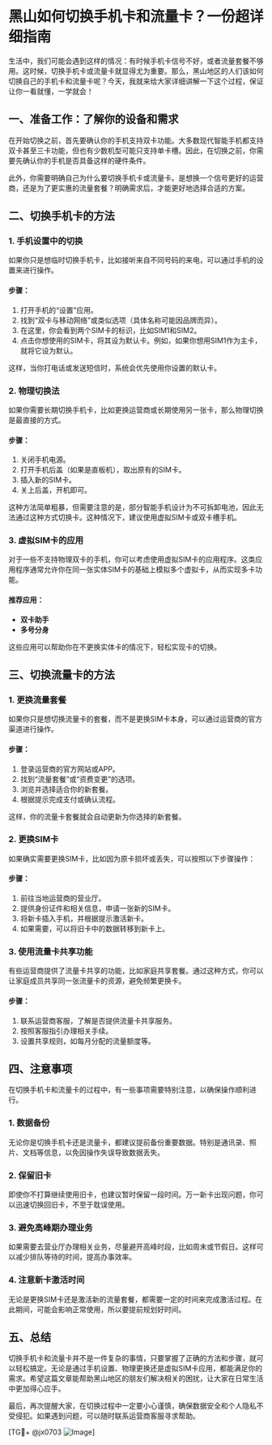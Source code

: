 # 黑山如何切换手机卡和流量卡？一份超详细指南

生活中，我们可能会遇到这样的情况：有时候手机卡信号不好，或者流量套餐不够用。这时候，切换手机卡或流量卡就显得尤为重要。那么，黑山地区的人们该如何切换自己的手机卡和流量卡呢？今天，我就来给大家详细讲解一下这个过程，保证让你一看就懂，一学就会！

## 一、准备工作：了解你的设备和需求

在开始切换之前，首先要确认你的手机支持双卡功能。大多数现代智能手机都支持双卡甚至三卡功能，但也有少数机型可能只支持单卡槽。因此，在切换之前，你需要先确认你的手机是否具备这样的硬件条件。

此外，你需要明确自己为什么要切换手机卡或流量卡。是想换一个信号更好的运营商，还是为了更实惠的流量套餐？明确需求后，才能更好地选择合适的方案。

## 二、切换手机卡的方法

### 1. 手机设置中的切换

如果你只是想临时切换手机卡，比如接听来自不同号码的来电，可以通过手机的设置来进行操作。

#### 步骤：
1. 打开手机的“设置”应用。
2. 找到“双卡与移动网络”或类似选项（具体名称可能因品牌而异）。
3. 在这里，你会看到两个SIM卡的标识，比如SIM1和SIM2。
4. 点击你想使用的SIM卡，将其设为默认卡。例如，如果你想用SIM1作为主卡，就将它设为默认。

这样，当你打电话或发送短信时，系统会优先使用你设置的默认卡。

### 2. 物理切换法

如果你需要长期切换手机卡，比如更换运营商或长期使用另一张卡，那么物理切换是最直接的方式。

#### 步骤：
1. 关闭手机电源。
2. 打开手机后盖（如果是直板机），取出原有的SIM卡。
3. 插入新的SIM卡。
4. 关上后盖，开机即可。

这种方法简单粗暴，但需要注意的是，部分智能手机设计为不可拆卸电池，因此无法通过这种方式切换卡。这种情况下，建议使用虚拟SIM卡或双卡槽手机。

### 3. 虚拟SIM卡的应用

对于一些不支持物理双卡的手机，你可以考虑使用虚拟SIM卡的应用程序。这类应用程序通常允许你在同一张实体SIM卡的基础上模拟多个虚拟卡，从而实现多卡功能。

#### 推荐应用：
- **双卡助手**
- **多号分身**

这些应用可以帮助你在不更换实体卡的情况下，轻松实现卡的切换。

## 三、切换流量卡的方法

### 1. 更换流量套餐

如果你只是想切换流量卡的套餐，而不是更换SIM卡本身，可以通过运营商的官方渠道进行操作。

#### 步骤：
1. 登录运营商的官方网站或APP。
2. 找到“流量套餐”或“资费变更”的选项。
3. 浏览并选择适合你的新套餐。
4. 根据提示完成支付或确认流程。

这样，你的流量卡套餐就会自动更新为你选择的新套餐。

### 2. 更换SIM卡

如果确实需要更换SIM卡，比如因为原卡损坏或丢失，可以按照以下步骤操作：

#### 步骤：
1. 前往当地运营商的营业厅。
2. 提供身份证件和相关信息，申请一张新的SIM卡。
3. 将新卡插入手机，并根据提示激活新卡。
4. 如果需要，可以将旧卡中的数据转移到新卡上。

### 3. 使用流量卡共享功能

有些运营商提供了流量卡共享的功能，比如家庭共享套餐。通过这种方式，你可以让家庭成员共享同一张流量卡的资源，避免频繁更换卡。

#### 步骤：
1. 联系运营商客服，了解是否提供流量卡共享服务。
2. 按照客服指引办理相关手续。
3. 设置共享规则，如每月分配的流量额度等。

## 四、注意事项

在切换手机卡和流量卡的过程中，有一些事项需要特别注意，以确保操作顺利进行。

### 1. 数据备份

无论你是切换手机卡还是流量卡，都建议提前备份重要数据。特别是通讯录、照片、文档等信息，以免因操作失误导致数据丢失。

### 2. 保留旧卡

即使你不打算继续使用旧卡，也建议暂时保留一段时间。万一新卡出现问题，你可以迅速切换回旧卡，不至于耽误使用。

### 3. 避免高峰期办理业务

如果需要去营业厅办理相关业务，尽量避开高峰时段，比如周末或节假日。这样可以减少排队等待的时间，提高办事效率。

### 4. 注意新卡激活时间

无论是更换SIM卡还是激活新的流量套餐，都需要一定的时间来完成激活过程。在此期间，可能会影响正常使用，所以要提前规划好时间。

## 五、总结

切换手机卡和流量卡并不是一件复杂的事情，只要掌握了正确的方法和步骤，就可以轻松搞定。无论是通过手机设置、物理更换还是虚拟SIM卡应用，都能满足你的需求。希望这篇文章能帮助黑山地区的朋友们解决相关的困扰，让大家在日常生活中更加得心应手。

最后，再次提醒大家，在切换过程中一定要小心谨慎，确保数据安全和个人隐私不受侵犯。如果遇到问题，可以随时联系运营商客服寻求帮助。

[TG💪+ @jx0703 ![Image](https://github.com/user-attachments/assets/dbca1d08-cadb-493c-b0ec-ad6f7a83f270)]
